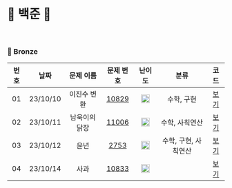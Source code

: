 🤍 백준 🤍
==============================
<br>

### 🥉 Bronze

| 번호  |    날짜    |  문제 이름  |                     문제 번호                      |                                 난이도                                 |      분류      |             코드             |  
|:---:|:--------:|:-------:|:----------------------------------------------:|:-------------------------------------------------------------------:|:------------:|:--------------------------:|
| 01  | 23/10/10 | 이진수 변환  | [10829](https://www.acmicpc.net/problem/5522)  | <img src="https://static.solved.ac/tier_small/4.svg" width="20px"/> |    수학, 구현    | [보기](./Bronze/이진수%20변환.c)  |  |
| 02  | 23/10/11 | 남욱이의 닭장 | [11006](https://www.acmicpc.net/problem/11006) | <img src="https://static.solved.ac/tier_small/3.svg" width="20px"/> |   수학, 사칙연산   | [보기](./Bronze/남욱이의%20닭장.c) |  |
| 03  | 23/10/12 |   윤년    |  [2753](https://www.acmicpc.net/problem/2753)  | <img src="https://static.solved.ac/tier_small/1.svg" width="20px"/> | 수학, 구현, 사칙연산 |    [보기](./Bronze/윤년.c)     |  |
| 04  | 23/10/14 |   사과    | [10833](https://www.acmicpc.net/problem/10833) | <img src="https://static.solved.ac/tier_small/3.svg" width="20px"/> |  |    [보기](./Bronze/사과.c)     |  |

[### 🥈 Silver]:ㅇㅇ

[### 🥇 Gold]:ㅇㅇ


[Bronze5]: https://static.solved.ac/tier_small/1.svg
[Bronze4]: https://static.solved.ac/tier_small/2.svg
[Bronze3]: https://static.solved.ac/tier_small/3.svg
[Bronze2]: https://static.solved.ac/tier_small/4.svg
[Bronze1]: https://static.solved.ac/tier_small/5.svg
[Silver5]: https://static.solved.ac/tier_small/6.svg
[Silver4]: https://static.solved.ac/tier_small/7.svg
[Silver3]: https://static.solved.ac/tier_small/8.svg
[Silver2]: https://static.solved.ac/tier_small/9.svg
[Silver1]: https://static.solved.ac/tier_small/10.svg
[Gold5]: https://static.solved.ac/tier_small/11.svg
[Gold4]: https://static.solved.ac/tier_small/12.svg
[Gold3]: https://static.solved.ac/tier_small/13.svg
[Gold2]: https://static.solved.ac/tier_small/14.svg
[Gold1]: https://static.solved.ac/tier_small/15.svg
